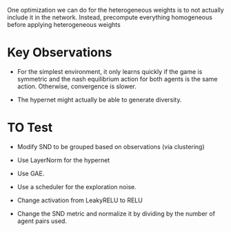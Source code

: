 One optimization we can do for the heterogeneous weights is to not actually include it in the network.
Instead, precompute everything homogeneous before applying heterogeneous weights 




# Key Observations
* For the simplest environment, it only learns quickly if the game is symmetric and the nash equilibrium action for both agents is the same action. Otherwise, convergence is slower. 

* The hypernet might actually be able to generate diversity.



# TO Test
* Modify SND to be grouped based on observations (via clustering)

* Use LayerNorm for the hypernet 
* Use GAE. 

* Use a scheduler for the exploration noise.
* Change activation from LeakyRELU to RELU
* Change the SND metric and normalize it by dividing by the number of agent pairs used. 
